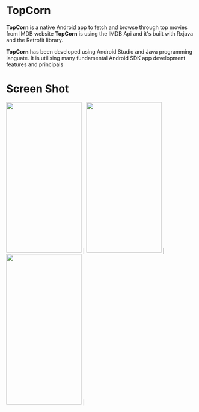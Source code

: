 # TopCorn
**TopCorn** is a native Android app to fetch and browse through top movies from IMDB website
**TopCorn** is using the IMDB Api and it's built with Rxjava and the Retrofit library.

**TopCorn** has been developed using Android Studio and Java programming languate. It is utilising many fundamental Android SDK app development features and principals
# Screen Shot
<img src="https://github.com/mahsa6828/TopCorn/assets/24524768/257d972b-6e40-4aca-89cd-f2493068e2a3" width="200" height="400"/> | 
<img src="https://github.com/mahsa6828/TopCorn/assets/24524768/01f2bb04-99f8-4cd1-b033-8069707ce584" width="200" height="400"/> |
<img src="https://github.com/mahsa6828/TopCorn/assets/24524768/e90527d0-d804-416e-94a6-b62c2a4a0c51" width="200" height="400"/> |


